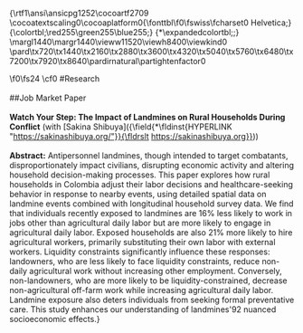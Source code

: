 {\rtf1\ansi\ansicpg1252\cocoartf2709
\cocoatextscaling0\cocoaplatform0{\fonttbl\f0\fswiss\fcharset0 Helvetica;}
{\colortbl;\red255\green255\blue255;}
{\*\expandedcolortbl;;}
\margl1440\margr1440\vieww11520\viewh8400\viewkind0
\pard\tx720\tx1440\tx2160\tx2880\tx3600\tx4320\tx5040\tx5760\tx6480\tx7200\tx7920\tx8640\pardirnatural\partightenfactor0

\f0\fs24 \cf0 #Research\
\
##Job Market Paper\
\
<b>Watch Your Step: The Impact of Landmines on Rural Households During Conflict</b> (with [Sakina Shibuya]({\field{\*\fldinst{HYPERLINK "https://sakinashibuya.org/"}}{\fldrslt https://sakinashibuya.org}}))\
\
<b>Abstract:</b> Antipersonnel landmines, though intended to target combatants, disproportionately impact civilians, disrupting economic activity and altering household decision-making processes. This paper explores how rural households in Colombia adjust their labor decisions and healthcare-seeking behavior in response to nearby events, using detailed spatial data on landmine events combined with longitudinal household survey data. We find that individuals recently exposed to landmines are 16% less likely to work in jobs other than agricultural daily labor but are more likely to engage in agricultural daily labor. Exposed households are also 21% more likely to hire agricultural workers, primarily substituting their own labor with external workers. Liquidity constraints significantly influence these responses: landowners, who are less likely to face liquidity constraints, reduce non-daily agricultural work without increasing other employment. Conversely, non-landowners, who are more likely to be liquidity-constrained, decrease non-agricultural off-farm work while increasing agricultural daily labor. Landmine exposure also deters individuals from seeking formal preventative care. This study enhances our understanding of landmines\'92 nuanced socioeconomic effects.}